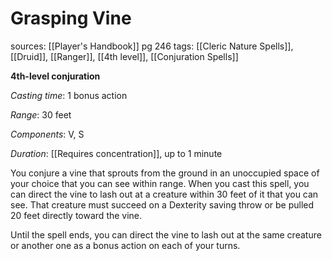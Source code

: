 # Grasping Vine
sources: [[Player's Handbook]] pg 246
tags: [[Cleric Nature Spells]], [[Druid]], [[Ranger]], [[4th level]], [[Conjuration Spells]]

**4th-level conjuration**

*Casting time*: 1 bonus action

*Range*: 30 feet

*Components*: V, S

*Duration*: [[Requires concentration]], up to 1 minute

You conjure a vine that sprouts from the ground in an unoccupied space of your choice that you can see within range. When you cast this spell, you can direct the vine to lash out at a creature within 30 feet of it that you can see. That creature must succeed on a Dexterity saving throw or be pulled 20 feet directly toward the vine.

Until the spell ends, you can direct the vine to lash out at the same creature or another one as a bonus action on each of your turns.
